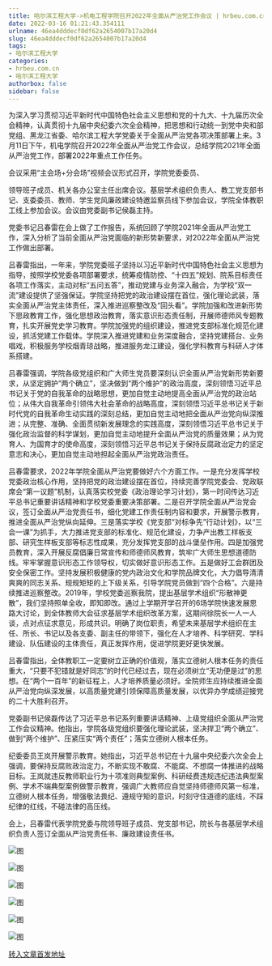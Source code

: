 ```yaml
---
title: 哈尔滨工程大学->机电工程学院召开2022年全面从严治党工作会议 | hrbeu.com.cn
date: 2022-03-16 01:21:43.354111
urlname: 46ea4dddecf0df62a2654007b17a20d4
slug: 46ea4dddecf0df62a2654007b17a20d4
tags: 
- 哈尔滨工程大学
categories:
- hrbeu.com.cn
- 哈尔滨工程大学
authorbox: false
sidebar: false
---
```

为深入学习贯彻习近平新时代中国特色社会主义思想和党的十九大、十九届历次全会精神，认真贯彻十九届中央纪委六次全会精神，把思想和行动统一到党中央和部党组、黑龙江省委、哈尔滨工程大学党委关于全面从严治党各项决策部署上来。3月11日下午，机电学院召开2022年全面从严治党工作会议，总结学院2021年全面从严治党工作，部署2022年重点工作任务。

会议采用“主会场+分会场”视频会议形式召开，学院党委委员、
<!--more-->
领导班子成员、机关各办公室主任出席会议。基层学术组织负责人、教工党支部书记、支委委员、教师、学生党风廉政建设特邀监察员线下参加会议，学院全体教职工线上参加会议。会议由党委副书记侯磊主持。

党委书记吕春雷在会上做了工作报告，系统回顾了学院2021年全面从严治党工作，深入分析了当前全面从严治党面临的新形势新要求，对2022年全面从严治党工作做出部署。

吕春雷指出，一年来，学院党委班子坚持以习近平新时代中国特色社会主义思想为指导，按照学校党委各项部署要求，统筹疫情防控、“十四五”规划、院系目标责任各项工作落实，主动对标“五问五答”，推动党建与业务深入融合，为学校“双一流”建设提供了坚强保证。学院坚持把党的政治建设摆在首位，强化理论武装，落实全面从严治党主体责任，深入推进巡察整改及“回头看”。学院加强和改进新形势下思政教育工作，强化思想政治教育，落实意识形态责任制，开展师德师风专题教育，扎实开展党史学习教育。学院加强党的组织建设，推进党支部标准化规范化建设，抓活党建工作载体。学院深入推进党建和业务深度融合，坚持党建搭台、业务唱戏，积极服务学校烟青琼战略，推进服务龙江建设，强化学科教育与科研人才体系搭建。

吕春雷强调，学院各级党组织和广大师生党员要深刻认识全面从严治党新形势新要求，从坚定拥护“两个确立”，坚决做到“两个维护”的政治高度，深刻领悟习近平总书记关于党的自我革命的战略思想，更加自觉主动地提高全面从严治党的政治站位；从伟大自我革命引领伟大社会革命的战略高度，深刻领悟习近平总书记关于新时代党的自我革命生动实践的深刻总结，更加自觉主动地把全面从严治党向纵深推进；从完整、准确、全面贯彻新发展理念的实践高度，深刻领悟习近平总书记关于强化政治监督的科学谋划，更加自觉主动地提升全面从严治党的质量效果；从为党育人、为国育才的使命高度，深刻领悟习近平总书记关于保持反腐政治定力的坚定意志和决心，更加自觉主动地担起全面从严治党政治责任。

吕春雷要求，2022年学院全面从严治党要做好六个方面工作。一是充分发挥学校党委政治核心作用，坚持把党的政治建设摆在首位，持续完善学院党委会、党政联席会“第一议题”机制，认真落实校党委《政治理论学习计划》，第一时间传达习近平总书记重要讲话精神和学校党委重要决策部署。二是召开学院全面从严治党会议，签订全面从严治党责任书，细化党建工作责任制内容和要求，开展警示教育，推进全面从严治党纵向延伸。三是落实学校《党支部“对标争先”行动计划》，以“三会一课”为抓手，大力推进党支部的标准化、规范化建设，力争产出教工样板支部、研究生样板支部等标志性成果，充分发挥党支部的战斗堡垒作用。四是加强党员教育，深入开展反腐倡廉日常宣传和师德师风教育，筑牢广大师生思想道德防线。牢牢掌握意识形态工作领导权，切实做好意识形态工作。五是做好工会群团及安全保密工作。坚持发展积极健康的党内政治文化和学院品牌文化，大力倡导清清爽爽的同志关系、规规矩矩的上下级关系，引导学院党员做到“四个合格”。六是持续推进巡察整改。2019年，学校党委巡察我院，提出基层学术组织“形散神更散”，我们坚持照单全收，即知即改。通过上学期开学召开的6场学院快速发展思路大讨论，到全体教师大会征求基层学术组织改革方案，这期间徐院长一人一人谈，点对点征求意见，形成共识。明确了岗位职责，希望未来基层学术组织在主任、所长、书记以及各支委、副主任的带领下，强化在人才培养、科学研究、学科建设、队伍建设的主体责任，真正发挥作用，促进学院更好更快发展。

吕春雷指出，全体教职工一定要树立正确的价值观，落实立德树人根本任务的责任重大，“只要不犯错就是好同志”的时代已经过去，现在必须树立“无功便是过”的思想。在“两个一百年”的新征程上，人才培养质量必须好。全院师生应持续推进全面从严治党向纵深发展，以高质量党建引领保障高质量发展，以优异办学成绩迎接党的二十大胜利召开。

党委副书记侯磊传达了习近平总书记系列重要讲话精神、上级党组织全面从严治党工作会议精神。他指出，学院各级党组织要强化理论武装，坚决捍卫“两个确立”、做到“两个维护”、压紧压实“两个责任”；落实立德树人根本任务。

纪委委员王岚开展警示教育。她指出，习近平总书记在十九届中央纪委六次全会上强调，要保持反腐败政治定力，不断实现不敢腐、不能腐、不想腐一体推进的战略目标。王岚就违反教师职业行为十项准则典型案例、科研经费违规违纪违法典型案例、学术不端典型案例做警示教育，强调广大教师应自觉坚持师德师风第一标准，立德树人根本任务，增强敬法畏纪、遵规守矩的意识，时刻守住道德的底线，不踩纪律的红线，不碰法律的高压线。

会上，吕春雷代表学院党委与院领导班子成员、党支部书记，院长与各基层学术组织负责人签订全面从严治党责任书、廉政建设责任书。

![图](http://gongxue.cn/__local/0/9A/4B/D56CB8D12C211C4E6C87041F4A9_AFCC2478_262A0.jpg)

![图](http://gongxue.cn/__local/C/90/9F/2137B788C7BC7AE4A3EB96962CC_26D579D4_C6A9.jpg)

![图](http://gongxue.cn/__local/F/DB/EB/8F54C63B8A12AB06AFAE419CE40_2C1CC73F_10CB8.jpg)

![图](http://gongxue.cn/__local/3/D5/4A/480D3E4721C9F7D8EC0DEF79F30_255FF083_1812F.jpg)

![图](http://gongxue.cn/__local/2/2C/55/49414B90C6D96DFE697965457F5_9965E5B6_11EEB.jpg)

![图](http://gongxue.cn/__local/B/CB/6F/4EC6369832FC2A96B224D272C8C_51104ACB_20846.jpg)

[转入文章首发地址](http://gongxue.cn/info/1015/69886.htm)